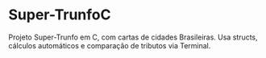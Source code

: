 # Super-TrunfoC
Projeto Super-Trunfo em C, com cartas de cidades Brasileiras. Usa structs, cálculos automáticos e comparação de tributos via Terminal.

